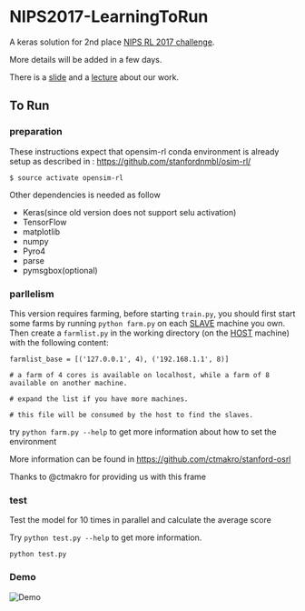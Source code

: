 # NIPS2017-LearningToRun

A keras solution for 2nd place [NIPS RL 2017 challenge](https://www.crowdai.org/challenges/nips-2017-learning-to-run/leaderboards?challenge_round_id=12).

More details will be added in a few days.

There is a [slide](https://drive.google.com/file/d/15u1mes5nguoQVJfINt1ZkrCbyt_ed32-/view?usp=sharing) and a [lecture](https://docs.google.com/document/d/1e4dobq7SenCNV3KolZd3Oj71LT2X-JBaXmCxkYknmxg/edit) about our work.

## To Run
### preparation
These instructions expect that opensim-rl conda environment is already setup as described in : https://github.com/stanfordnmbl/osim-rl/

```
$ source activate opensim-rl
```

Other dependencies is needed as follow
* Keras(since old version does not support selu activation)
* TensorFlow
* matplotlib
* numpy
* Pyro4
* parse
* pymsgbox(optional)

### parllelism

This version requires farming, before starting `train.py`, you should first start some farms by running `python farm.py` on each <u>SLAVE</u> machine you own. Then  create a `farmlist.py` in the working directory (on the <u>HOST</u> machine) with the following content:

```
farmlist_base = [('127.0.0.1', 4), ('192.168.1.1', 8)]

# a farm of 4 cores is available on localhost, while a farm of 8 available on another machine.

# expand the list if you have more machines.

# this file will be consumed by the host to find the slaves.
```
try `python farm.py --help` to get more information about how to set the environment

More information can be found in https://github.com/ctmakro/stanford-osrl

Thanks to @ctmakro for providing us with this frame

### test

Test the model for 10 times in parallel and calculate the average score

Try `python test.py --help` to get more information.

```
python test.py
```

### Demo 

![Demo](https://github.com/hzwer/NIPS2017-LearningToRun/raw/master/demo/hzwer-NIPS2017-LearningToRun-small.gif)

